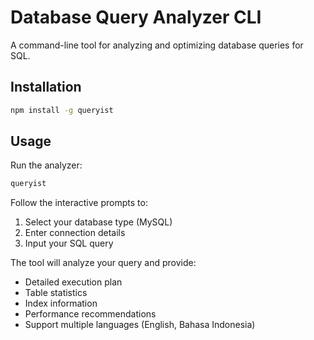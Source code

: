 # Database Query Analyzer CLI

A command-line tool for analyzing and optimizing database queries for SQL.

## Installation

```bash
npm install -g queryist
```

## Usage

Run the analyzer:
```bash
queryist
```

Follow the interactive prompts to:
1. Select your database type (MySQL)
2. Enter connection details
3. Input your SQL query

The tool will analyze your query and provide:
- Detailed execution plan
- Table statistics
- Index information
- Performance recommendations
- Support multiple languages (English, Bahasa Indonesia)